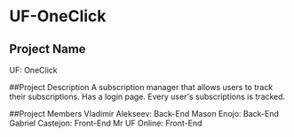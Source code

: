 # UF-OneClick

## Project Name
UF: OneClick

##Project Description
A subscription manager that allows users to track their subscriptions. Has a login page. Every user's subscriptions is tracked.

##Project Members
Vladimir Alekseev: Back-End
Mason Enojo: Back-End
Gabriel Castejon: Front-End
Mr UF Online: Front-End
